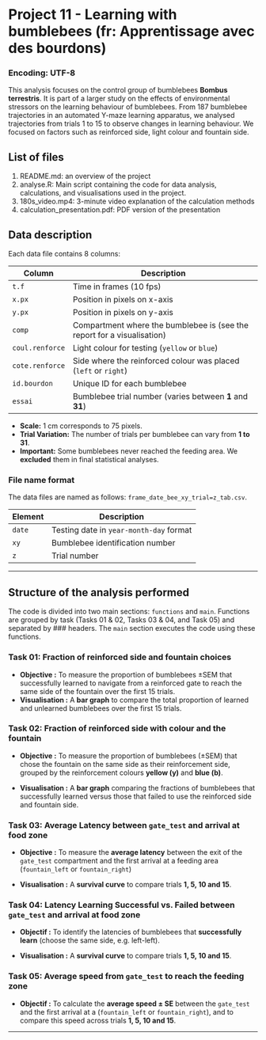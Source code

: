 # Project 11 - Learning with bumblebees (fr: Apprentissage avec des bourdons)

### Encoding: UTF-8

This analysis focuses on the control group of bumblebees **Bombus terrestris**. It is part of a larger study on the effects of environmental stressors on the learning behaviour of bumblebees. From 187 bumblebee trajectories in an automated Y-maze learning apparatus, we analysed trajectories from trials 1 to 15 to observe changes in learning behaviour. We focused on factors such as reinforced side, light colour and fountain side.

## List of files
1. README.md: an overview of the project
2. analyse.R: Main script containing the code for data analysis, calculations, and visualisations used in the project.
3. 180s_video.mp4: 3-minute video explanation of the calculation methods
4. calculation_presentation.pdf: PDF version of the presentation

## Data description

Each data file contains 8 columns:

| Column           | Description                                                               |
|-------------------|---------------------------------------------------------------------------|
| `t.f`             | Time in frames (10 fps)                                  |
| `x.px`            | Position in pixels on x-axis                        |
| `y.px`            | Position in pixels on y-axis                                            |
| `comp`            | Compartment where the bumblebee is (see the report for a visualisation)    |
| `coul.renforce`   | Light colour for testing (`yellow` or `blue`)                       |
| `cote.renforce`   | Side where the reinforced colour was placed (`left` or `right`)             |
| `id.bourdon`      | Unique ID for each bumblebee                                   |
| `essai`           | Bumblebee trial number (varies between **1** and **31**)       |

- **Scale:** 1 cm corresponds to 75 pixels.
- **Trial Variation:** The number of trials per bumblebee can vary from **1 to 31**.
- **Important:** Some bumblebees never reached the feeding area. We **excluded** them in final statistical analyses.

### File name format

The data files are named as follows: `frame_date_bee_xy_trial=z_tab.csv`.

| Element       | Description                                          |
|---------------|------------------------------------------------------|
| `date`        | Testing date in `year-month-day` format |
| `xy`          | Bumblebee identification number |
| `z`           | Trial number |

---

## Structure of the analysis performed

The code is divided into two main sections: `functions` and  `main`. Functions are grouped by task (Tasks 01 & 02, Tasks 03 & 04, and Task 05) and separated by ### headers. The `main` section executes the code using these functions.

### Task 01: Fraction of reinforced side and fountain choices
- **Objective :** To measure the proportion of bumblebees ±SEM that successfully learned to navigate from a reinforced gate to reach the same side of the fountain over the first 15 trials.
- **Visualisation :** A **bar graph** to compare the total proportion of learned and unlearned bumblebees over the first 15 trials.

### Task 02: Fraction of reinforced side with colour and the fountain

- **Objective :** To measure the proportion of bumblebees (±SEM) that chose the fountain on the same side as their reinforcement side, grouped by the reinforcement colours **yellow (y)** and **blue (b)**.

- **Visualisation :** A **bar graph** comparing the fractions of bumblebees that successfully learned versus those that failed to use the reinforced side and fountain side.

### Task 03: Average Latency between `gate_test` and arrival at food zone

- **Objective :** To measure the **average latency** between the exit of the `gate_test` compartment and the first arrival at a feeding area (`fountain_left` or `fountain_right`)

- **Visualisation :** A **survival curve** to compare trials **1, 5, 10 and 15**.

### Task 04: Latency Learning Successful vs. Failed between `gate_test` and arrival at food zone

- **Objectif :** To identify the latencies of bumblebees that **successfully learn** (choose the same side, e.g. left-left).

- **Visualisation :** A **survival curve** to compare trials **1, 5, 10 and 15**.

### Task 05: Average speed from `gate_test` to reach the feeding zone

- **Objectif :** To calculate the **average speed ± SE** between the `gate_test` and the first arrival at a (`fountain_left` or `fountain_right`), and to compare this speed across trials **1, 5, 10 and 15**.
---
